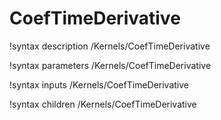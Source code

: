 <!-- MOOSE Documentation Stub: Remove this when content is added. -->

# CoefTimeDerivative

!syntax description /Kernels/CoefTimeDerivative

!syntax parameters /Kernels/CoefTimeDerivative

!syntax inputs /Kernels/CoefTimeDerivative

!syntax children /Kernels/CoefTimeDerivative
